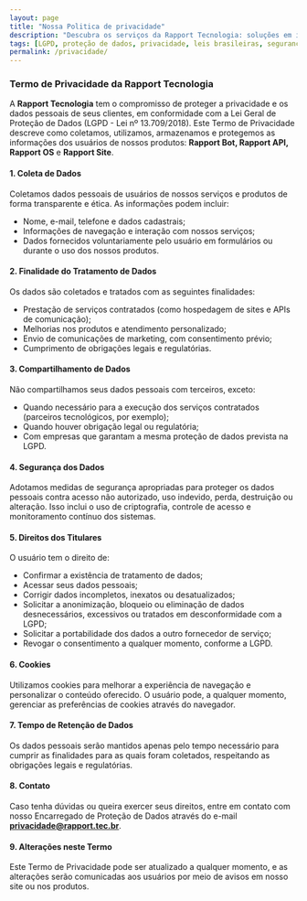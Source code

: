 ```yaml
---
layout: page
title: "Nossa Politica de privacidade"
description: "Descubra os serviços da Rapport Tecnologia: soluções em inteligência artificial com o Rapport Bot, APIs de comunicação com o Rapport API, hospedagem de sites com o Rapport Site e sistemas otimizados com o Rapport OS. Foco em inovação e suporte para micro e nano empreendedores."
tags: [LGPD, proteção de dados, privacidade, leis brasileiras, segurança de dados, RAPPORT, RAPPORT OS, RAPPORT BOT, RAPPORT API, inteligência artificial, AI, chatbot, compliance]
permalink: /privacidade/
---
```


### Termo de Privacidade da Rapport Tecnologia

A **Rapport Tecnologia** tem o compromisso de proteger a privacidade e os dados pessoais de seus clientes, em conformidade com a Lei Geral de Proteção de Dados (LGPD - Lei nº 13.709/2018). Este Termo de Privacidade descreve como coletamos, utilizamos, armazenamos e protegemos as informações dos usuários de nossos produtos: **Rapport Bot, Rapport API, Rapport OS** e **Rapport Site**.

#### 1. **Coleta de Dados**
Coletamos dados pessoais de usuários de nossos serviços e produtos de forma transparente e ética. As informações podem incluir:
- Nome, e-mail, telefone e dados cadastrais;
- Informações de navegação e interação com nossos serviços;
- Dados fornecidos voluntariamente pelo usuário em formulários ou durante o uso dos nossos produtos.

#### 2. **Finalidade do Tratamento de Dados**
Os dados são coletados e tratados com as seguintes finalidades:
- Prestação de serviços contratados (como hospedagem de sites e APIs de comunicação);
- Melhorias nos produtos e atendimento personalizado;
- Envio de comunicações de marketing, com consentimento prévio;
- Cumprimento de obrigações legais e regulatórias.

#### 3. **Compartilhamento de Dados**
Não compartilhamos seus dados pessoais com terceiros, exceto:
- Quando necessário para a execução dos serviços contratados (parceiros tecnológicos, por exemplo);
- Quando houver obrigação legal ou regulatória;
- Com empresas que garantam a mesma proteção de dados prevista na LGPD.

#### 4. **Segurança dos Dados**
Adotamos medidas de segurança apropriadas para proteger os dados pessoais contra acesso não autorizado, uso indevido, perda, destruição ou alteração. Isso inclui o uso de criptografia, controle de acesso e monitoramento contínuo dos sistemas.

#### 5. **Direitos dos Titulares**
O usuário tem o direito de:
- Confirmar a existência de tratamento de dados;
- Acessar seus dados pessoais;
- Corrigir dados incompletos, inexatos ou desatualizados;
- Solicitar a anonimização, bloqueio ou eliminação de dados desnecessários, excessivos ou tratados em desconformidade com a LGPD;
- Solicitar a portabilidade dos dados a outro fornecedor de serviço;
- Revogar o consentimento a qualquer momento, conforme a LGPD.

#### 6. **Cookies**
Utilizamos cookies para melhorar a experiência de navegação e personalizar o conteúdo oferecido. O usuário pode, a qualquer momento, gerenciar as preferências de cookies através do navegador.

#### 7. **Tempo de Retenção de Dados**
Os dados pessoais serão mantidos apenas pelo tempo necessário para cumprir as finalidades para as quais foram coletados, respeitando as obrigações legais e regulatórias.

#### 8. **Contato**
Caso tenha dúvidas ou queira exercer seus direitos, entre em contato com nosso Encarregado de Proteção de Dados através do e-mail **privacidade@rapport.tec.br**.

#### 9. **Alterações neste Termo**
Este Termo de Privacidade pode ser atualizado a qualquer momento, e as alterações serão comunicadas aos usuários por meio de avisos em nosso site ou nos produtos.
